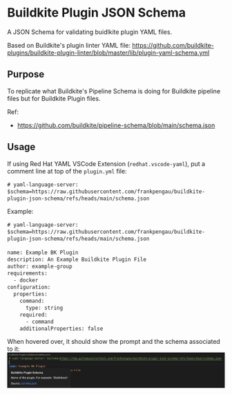 # Buildkite Plugin JSON Schema

A JSON Schema for validating buidlkite plugin YAML files. 

Based on Buildkite's plugin linter YAML file: https://github.com/buildkite-plugins/buildkite-plugin-linter/blob/master/lib/plugin-yaml-schema.yml

## Purpose

To replicate what Buildkite's Pipeline Schema is doing for Buildkite pipeline files but for Buildkite Plugin files. 

Ref: 
- https://github.com/buildkite/pipeline-schema/blob/main/schema.json


## Usage

If using Red Hat YAML VSCode Extension (`redhat.vscode-yaml`), put a comment line at top of the `plugin.yml` file: 
```
# yaml-language-server: $schema=https://raw.githubusercontent.com/frankpengau/buildkite-plugin-json-schema/refs/heads/main/schema.json
```

Example:
```
# yaml-language-server: $schema=https://raw.githubusercontent.com/frankpengau/buildkite-plugin-json-schema/refs/heads/main/schema.json

name: Example BK Plugin
description: An Example Buildkite Plugin File
author: example-group
requirements:
  - docker
configuration:
  properties:
    command:
      type: string
    required:
      - command
    additionalProperties: false
```

When hovered over, it should show the prompt and the schema associated to it:
![VSCode_Example_Screenshot](assets/img/vscode_screenshot.png)